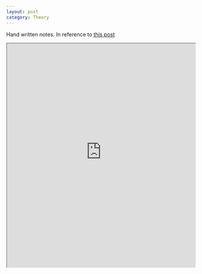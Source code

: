 ```yaml
---
layout: post
category: Theory
---
```


Hand written notes. In reference to [this post](https://www.solver.com/optimization-problem-types-linear-and-quadratic-programming) 

<iframe src="https://raw.githubusercontent.com/nik-pitts/machinelearning601/master/_assets/2024-07-16-optimization-problem-types.pdf" width="100%" height="600px">
    This browser does not support PDFs. Please download the PDF to view it: 
    <a href="https://raw.githubusercontent.com/nik-pitts/machinelearning601/master/_assets/2024-07-16-optimization-problem-types.pdf">Download PDF</a>
</iframe>
